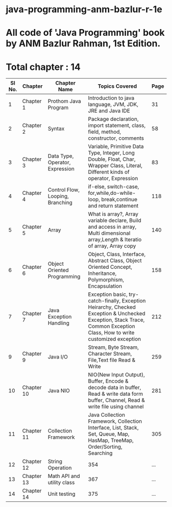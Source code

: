 # java-programming-anm-bazlur-r-1e
# All code of 'Java Programming' book by ANM Bazlur Rahman, 1st Edition.
# Total chapter : 14
<table class="table table-bordered">
  <thead>
    <tr>
      <th>Sl No.</th>
      <th>Chapter</th>
      <th>Chapter Name</th>
      <th>Topics Covered</th>
      <th>Page</th>
    </tr>
  </thead>
  <tbody>
    <tr>
      <td>1</td>
      <td>Chapter 1</td>
      <td>Prothom Java Program</td>
      <td>Introduction to java language, JVM, JDK, JRE and Java IDE</td>
      <td>31</td>
    </tr>
    <tr>
      <td>2</td>
      <td>Chapter 2</td>
      <td>Syntax</td>
      <td>Package declaration, import statement, class, field, method, constructor, comments</td>
      <td>58</td>
    </tr>
    <tr>
      <td>3</td>
      <td>Chapter 3</td>
      <td>Data Type, Operator, Expression</td>
      <td>Variable, Primitive Data Type, Integer, Long Double, Float, Char, Wrapper Class, Literal, Different kinds of operator, Expression</td>
      <td>83</td>
    </tr>
    <tr>
      <td>4</td>
      <td>Chapter 4</td>
      <td>Control Flow, Looping, Branching</td>
      <td>if-else, switch-case, for,while,do-while-loop, break,continue and return statement</td>
      <td>118</td>
    </tr>
    <tr>
      <td>5</td>
      <td>Chapter 5</td>
      <td>Array</td>
      <td>What is array?, Array variable declare, Build and access in array, Multi dimensional array,Length & Iteratio of array, Array copy</td>
      <td>140</td>
    </tr>
	<tr>
      <td>6</td>
      <td>Chapter 6</td>
      <td>Object Oriented Programming</td>
      <td>Object, Class, Interface, Abstract Class, Object Oriented Concept, Inheritance, Polymorphism, Encapsulation</td>
      <td>158</td>
    </tr>
	<tr>
      <td>7</td>
      <td>Chapter 7</td>
      <td>Java Exception Handling</td>
      <td>Exception basic, try-catch-finally, Exception Heirarchy, Checked Exception & Unchecked Exception, Stack Trace, Common Exception Class, How to write customized exception</td>
      <td>212</td>
    </tr>
	  <tr>
      <td>9</td>
      <td>Chapter 9</td>
      <td>Java I/O</td>
      <td>Stream, Byte Stream, Character Stream, File,Text file Read & Write</td>
      <td>259</td>
    </tr>
	  <tr>
      <td>10</td>
      <td>Chapter 10</td>
      <td>Java NIO</td>
      <td>NIO(New Input Output), Buffer, Encode & decode data in buffer, Read & write data form buffer, Channel, Read & write file using channel</td>
      <td>281</td>
    </tr>
   <tr>
      <td>11</td>
      <td>Chapter 11</td>
      <td>Collection Framework</td>
      <td>Java Collection Framework, Collection Interface, List, Stack, Set, Queue, Map, HasMap, TreeMap, Order/Sorting, Searching</td>
      <td>305</td>
    </tr>
    <tr>
      <td>12</td>
      <td>Chapter 12</td>
      <td>String Operation</td>
      <td>354</td>
      <td>...</td>
    </tr>
    <tr>
      <td>13</td>
      <td>Chapter 13</td>
      <td>Math API and utility class</td>
      <td>367</td>
      <td>...</td>
    </tr>
    <tr>
      <td>14</td>
      <td>Chapter 14</td>
      <td>Unit testing</td>
      <td>375</td>
      <td>...</td>
    </tr>
  </tbody>
</table>
